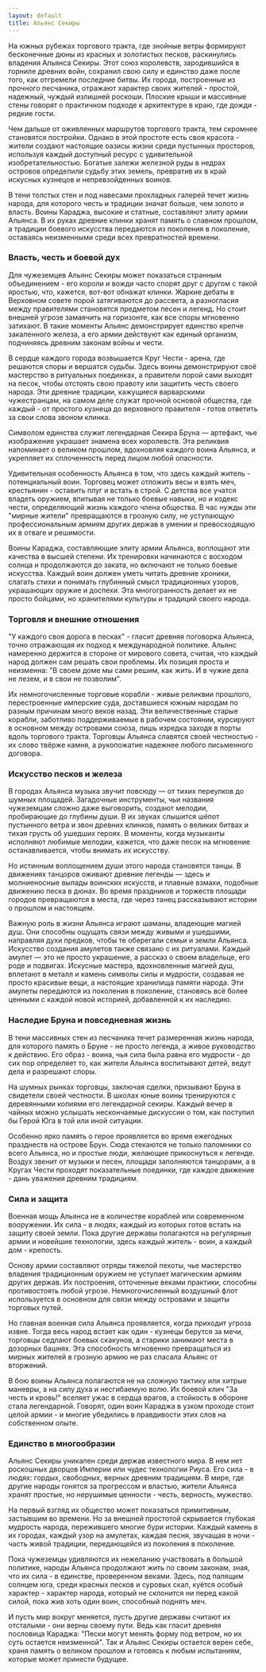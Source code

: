 ```yaml
---
layout: default
title: Альянс Секиры
---
```


На южных рубежах торгового тракта, где знойные ветры формируют бесконечные дюны из красных и золотистых песков, раскинулись владения Альянса Секиры. Этот союз королевств, зародившийся в горниле древних войн, сохранил свою силу и единство даже после того, как отгремели последние битвы. Их города, построенные из прочного песчаника, отражают характер своих жителей - простой, надежный, чуждый излишней роскоши. Плоские крыши и массивные стены говорят о практичном подходе к архитектуре в краю, где дожди - редкие гости.

Чем дальше от оживленных маршрутов торгового тракта, тем скромнее становятся постройки. Однако в этой простоте есть своя красота - жители создают настоящие оазисы жизни среди пустынных просторов, используя каждый доступный ресурс с удивительной изобретательностью. Богатые залежи железной руды в недрах островов определили судьбу этих земель, превратив их в край искусных кузнецов и непревзойденных воинов.

В тени толстых стен и под навесами прохладных галерей течет жизнь народа, для которого честь и традиции значат больше, чем золото и власть. Воины Караджа, высокие и статные, составляют элиту армии Альянса. В их руках древние клинки хранят память о славном прошлом, а традиции боевого искусства передаются из поколения в поколение, оставаясь неизменными среди всех превратностей времени.

### Власть, честь и боевой дух

Для чужеземцев Альянс Секиры может показаться странным объединением - его короли и вожди часто спорят друг с другом с такой яростью, что, кажется, вот-вот обнажат клинки. Жаркие дебаты в Верховном совете порой затягиваются до рассвета, а разногласия между правителями становятся предметом песен и легенд. Но стоит внешней угрозе замаячить на горизонте, как все споры мгновенно затихают. В такие моменты Альянс демонстрирует единство крепче закаленного железа, а его армии действуют как единый организм, подчиняясь древним законам войны и чести.

В сердце каждого города возвышается Круг Чести - арена, где решаются споры и вершатся судьбы. Здесь воины демонстрируют своё мастерство в ритуальных поединках, а правители порой сами выходят на песок, чтобы отстоять свою правоту или защитить честь своего народа. Эти древние традиции, кажущиеся варварскими чужестранцам, на самом деле служат прочной основой общества, где каждый - от простого кузнеца до верховного правителя - готов ответить за свои слова звоном клинка.

Символом единства служит легендарная Секира Бруна — артефакт, чье изображение украшает знамена всех королевств. Эта реликвия напоминает о великом прошлом, вдохновляя каждого воина Альянса, и укрепляет их сплоченность перед лицом любой опасности.

Удивительная особенность Альянса в том, что здесь каждый житель - потенциальный воин. Торговец может отложить весы и взять меч, крестьянин - оставить плуг и встать в строй. С детства все учатся владеть оружием, впитывая не только боевые навыки, но и кодекс чести, определяющий жизнь каждого члена общества. В час нужды эти "мирные жители" превращаются в грозную силу, не уступающую профессиональным армиям других держав в умении и превосходящую их в отваге и решимости.

Воины Караджа, составляющие элиту армии Альянса, воплощают эти качества в высшей степени. Их тренировки начинаются с восходом солнца и продолжаются до заката, но включают не только боевые искусства. Каждый воин должен уметь читать древние хроники, слагать стихи и понимать глубинный смысл традиционных узоров, украшающих оружие и доспехи. Эта многогранность делает их не просто бойцами, но хранителями культуры и традиций своего народа.

### Торговля и внешние отношения

"У каждого своя дорога в песках" - гласит древняя поговорка Альянса, точно отражающая их подход к международной политике. Альянс намеренно держится в стороне от мирового совета, считая, что каждый народ должен сам решать свои проблемы. Их позиция проста и неизменна: "В своем доме мы сами решим, как жить. И в чужие дела не лезем, и в свои не позволим".

Их немногочисленные торговые корабли - живые реликвии прошлого, перестроенные имперские суда, доставшиеся южным народам по разным причинам много веков назад. Эти величественные старые корабли, заботливо поддерживаемые в рабочем состоянии, курсируют в основном между островами союза, лишь изредка заходя в порты вдоль торгового тракта. Торговцы Альянса славятся своей честностью - их слово твёрже камня, а рукопожатие надежнее любого письменного договора.

### Искусство песков и железа

В городах Альянса музыка звучит повсюду — от тихих переулков до шумных площадей. Загадочные инструменты, чьи названия чужеземцам сложно даже выговорить, создают мелодии, пробирающие до глубины души. В их звуках слышится шёпот пустынного ветра и звон древних клинков, память о великих битвах и тихая грусть об ушедших героях. В моменты, когда музыканты исполняют любимые мелодии, кажется, что даже песок на мгновение останавливается, чтобы внимать их искусству.

Но истинным воплощением души этого народа становятся танцы. В движениях танцоров оживают древние легенды — здесь и молниеносные выпады воинских искусств, и плавные взмахи, подобные движению песка в дюнах. Во время праздников и торжеств площади городов превращаются в места, где через танец рассказывают истории о прошлом и настоящем.

Важную роль в жизни Альянса играют шаманы, владеющие магией душ. Они способны ощущать связи между живыми и ушедшими, направляя духи предков, чтобы те оберегали семьи и земли Альянса. Искусство создания амулетов также связано с их ритуалами. Каждый амулет — это не просто украшение, а рассказ о своем владельце, его роде и подвигах. Искусные мастера, вдохновленные магией душ, вплетают в металл и камень символы силы и мудрости, создавая не просто красивые вещи, а настоящие хранилища памяти народа. Эти амулеты передаются из поколения в поколение, становясь всё более ценными с каждой новой историей, добавленной к их наследию.

### Наследие Бруна и повседневная жизнь

В тени массивных стен из песчаника течет размеренная жизнь народа, для которого память о Бруне - не просто легенда, а живое руководство к действию. Его образ - воина, чья сила была равна его мудрости - до сих пор определяет то, как жители Альянса воспитывают детей, ведут дела и разрешают споры.

На шумных рынках торговцы, заключая сделки, призывают Бруна в свидетели своей честности. В школах юные воины тренируются с деревянными копиями его легендарной секиры. Каждый вечер в чайных можно услышать нескончаемые дискуссии о том, как поступил бы Герой Юга в той или иной ситуации.

Особенно ярко память о герое проявляется во время ежегодных празднеств на острове Брун. Сюда стекаются не только паломники со всего Альянса, но и простые люди, желающие прикоснуться к легенде. Воздух звенит от музыки и песен, площади заполняются танцорами, а в Кругах Чести проходят показательные поединки, где каждое движение - дань уважения древним традициям.

### Сила и защита

Военная мощь Альянса не в количестве кораблей или современном вооружении. Их сила - в людях, каждый из которых готов встать на защиту своей земли. Пока другие державы полагаются на регулярные армии и новейшие технологии, здесь каждый житель - воин, а каждый дом - крепость.

Основу армии составляют отряды тяжелой пехоты, чье мастерство владения традиционным оружием не уступает магическим армиям других держав. Их построения, отточенные веками практики, способны противостоять любой угрозе. Немногочисленный воздушный флот используется в основном для связи между островами и защиты торговых путей.

Но главная военная сила Альянса проявляется, когда приходит угроза извне. Тогда весь народ встает как один - кузнецы берутся за мечи, торговцы седлают боевых скакунов, а старики занимают места в дозорных башнях. Эта способность мгновенно превращаться из мирных жителей в грозную армию не раз спасала Альянс от вторжений.

В бою воины Альянса полагаются не на сложную тактику или хитрые маневры, а на силу духа и несгибаемую волю. Их боевой клич "За честь и кровь!" вселяет ужас в сердца врагов, а стойкость в обороне стала легендарной. Говорят, один воин Караджа в узком проходе стоит целой армии - и многие убедились в правдивости этих слов на собственном опыте.

### Единство в многообразии

Альянс Секиры уникален среди держав известного мира. В нем нет роскошных дворцов Империи или чудес технологии Риуса. Его сила - в людях: гордых, свободных, верных древним традициям. В мире, где другие народы гонятся за прогрессом и властью, жители Альянса хранят простые, но нерушимые ценности - честь, верность, мужество.

На первый взгляд их общество может показаться примитивным, застывшим во времени. Но за внешней простотой скрывается глубокая мудрость народа, пережившего многие бури истории. Каждый камень в их городах, каждый узор на амулетах, каждая песня, звучащая в ночи - часть живой традиции, передающейся из поколения в поколение.

Пока чужеземцы удивляются их нежеланию участвовать в большой политике, народы Альянса продолжают жить по своим законам, зная, что их сила - в единстве, проверенном веками. Здесь, под палящим солнцем юга, среди красных песков и суровых скал, куётся особый характер - характер народа, который не склонится ни перед какой силой, пока жив хоть один воин, способный поднять меч.

И пусть мир вокруг меняется, пусть другие державы считают их отсталыми - они верны своему пути. Ведь как гласит древняя пословица Караджа: "Пески могут менять форму под ветром, но их суть остается неизменной". Так и Альянс Секиры остается верен себе, храня память о великом прошлом и готовясь к любым испытаниям, которые может принести будущее.